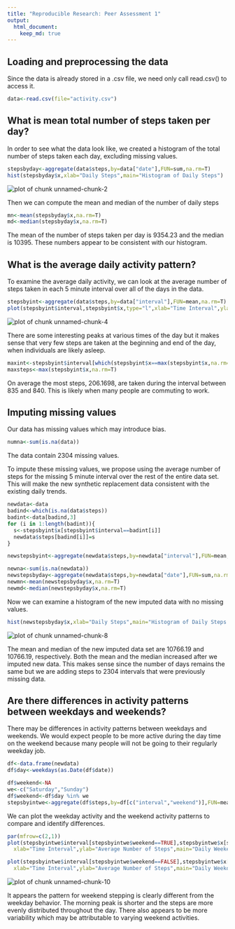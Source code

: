 ```yaml
---
title: "Reproducible Research: Peer Assessment 1"
output: 
  html_document:
    keep_md: true
---
```



## Loading and preprocessing the data
Since the data is already stored in a .csv file, we need only call read.csv() to access it.

```r
data<-read.csv(file="activity.csv")
```


## What is mean total number of steps taken per day?
In order to see what the data look like, we created a histogram of the total number of steps taken each day, excluding missing values.

```r
stepsbyday<-aggregate(data$steps,by=data["date"],FUN=sum,na.rm=T)
hist(stepsbyday$x,xlab="Daily Steps",main="Histogram of Daily Steps")
```

![plot of chunk unnamed-chunk-2](figure/unnamed-chunk-2-1.png) 

Then we can compute the mean and median of the number of daily steps

```r
mn<-mean(stepsbyday$x,na.rm=T)
md<-median(stepsbyday$x,na.rm=T)
```

The mean of the number of steps taken per day is 9354.23 and the median is 10395. These numbers appear to be consistent with our histogram.

## What is the average daily activity pattern?

To examine the average daily activity, we can look at the average number of steps taken in each 5 minute interval over all of the days in the data.


```r
stepsbyint<-aggregate(data$steps,by=data["interval"],FUN=mean,na.rm=T)
plot(stepsbyint$interval,stepsbyint$x,type="l",xlab="Time Interval",ylab="Average Number of Steps",main="Daily Steps Activity Pattern by Time Interval")
```

![plot of chunk unnamed-chunk-4](figure/unnamed-chunk-4-1.png) 

There are some interesting peaks at various times of the day but it makes sense that very few steps are taken at the beginning and end of the day, when individuals are likely asleep.


```r
maxint<-stepsbyint$interval[which(stepsbyint$x==max(stepsbyint$x,na.rm=T))]
maxsteps<-max(stepsbyint$x,na.rm=T)
```

On average the most steps, 206.1698, are taken during the interval between 835 and 840. This is likely when many people are commuting to work.

## Imputing missing values

Our data has missing values which may introduce bias.


```r
numna<-sum(is.na(data))
```

The data contain 2304 missing values.

To impute these missing values, we propose using the average number of steps for the missing 5 minute interval over the rest of the entire data set. This will make the new synthetic replacement data consistent with the existing daily trends.


```r
newdata<-data
badind<-which(is.na(data$steps))
badint<-data[badind,3]
for (i in 1:length(badint)){
  s<-stepsbyint$x[stepsbyint$interval==badint[i]]
  newdata$steps[badind[i]]=s
}

newstepsbyint<-aggregate(newdata$steps,by=newdata["interval"],FUN=mean,na.rm=T)

newna<-sum(is.na(newdata))
newstepsbyday<-aggregate(newdata$steps,by=newdata["date"],FUN=sum,na.rm=T)
newmn<-mean(newstepsbyday$x,na.rm=T)
newmd<-median(newstepsbyday$x,na.rm=T)
```

Now we can examine a histogram of the new imputed data with no missing values.


```r
hist(newstepsbyday$x,xlab="Daily Steps",main="Histogram of Daily Steps Using New Imputed Data Set")
```

![plot of chunk unnamed-chunk-8](figure/unnamed-chunk-8-1.png) 

The mean and median of the new imputed data set are 10766.19 and 10766.19, respectively. Both the mean and the median increased after we imputed new data. This makes sense since the number of days remains the same but we are adding steps to 2304 intervals that were previously missing data.




## Are there differences in activity patterns between weekdays and weekends?

There may be differences in activity patterns between weekdays and weekends. We would expect people to be more active during the day time on the weekend because many people will not be going to their regularly weekday job.


```r
df<-data.frame(newdata)
df$day<-weekdays(as.Date(df$date))

df$weekend<-NA
we<-c("Saturday","Sunday")
df$weekend<-df$day %in% we
stepsbyintwe<-aggregate(df$steps,by=df[c("interval","weekend")],FUN=mean,na.rm=T)
```

We can plot the weekday activity and the weekend activity patterns to compare and identify differences.


```r
par(mfrow=c(2,1))
plot(stepsbyintwe$interval[stepsbyintwe$weekend==TRUE],stepsbyintwe$x[stepsbyintwe$weekend==TRUE],type="l",
  xlab="Time Interval",ylab="Average Number of Steps",main="Daily Weekend Steps Activity Pattern by Time Interval", ylim=c(0,225))

plot(stepsbyintwe$interval[stepsbyintwe$weekend==FALSE],stepsbyintwe$x[stepsbyintwe$weekend==FALSE],type="l",
  xlab="Time Interval",ylab="Average Number of Steps",main="Daily Weekday Steps Activity Pattern by Time Interval", ylim=c(0,225))
```

![plot of chunk unnamed-chunk-10](figure/unnamed-chunk-10-1.png) 

It appears the pattern for weekend stepping is clearly different from the weekday behavior. The morning peak is shorter and the steps are more evenly distributed throughout the day. There also appears to be more variability which may be attributable to varying weekend activities.
